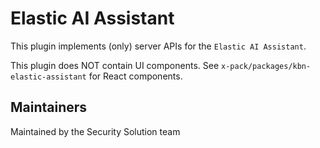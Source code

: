# Elastic AI Assistant

This plugin implements (only) server APIs for the `Elastic AI Assistant`.

This plugin does NOT contain UI components. See `x-pack/packages/kbn-elastic-assistant` for React components.

## Maintainers

Maintained by the Security Solution team
